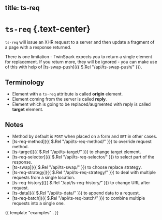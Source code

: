 title: ts-req
----

# `ts-req` {.text-center}

`ts-req` will issue an XHR request to a server and then update a fragment of a
page with a response returned.

There is one limitation - TwinSpark expects you to return a single element for
replacement. If you return more, they will be ignored - you can make use of this
with help of [ts-swap-push]({{ $.Rel "/api/ts-swap-push/" }}).

## Terminology

- Element with a `ts-req` attribute is called **origin** element.
- Element coming from the server is called **reply**.
- Element which is going to be replaced/augmented with reply is called **target** element.

## Notes

- Method by default is `POST` when placed on a form and `GET` in other cases.
- [ts-req-method]({{ $.Rel "/api/ts-req-method/" }}) to override request method.
- [ts-target]({{ $.Rel "/api/ts-target/" }}) to change target element.
- [ts-req-selector]({{ $.Rel "/api/ts-req-selector/" }}) to select part of the response.
- [ts-swap]({{ $.Rel "/api/ts-swap/" }}) to choose replace strategy.
- [ts-req-strategy]({{ $.Rel "/api/ts-req-strategy/" }}) to deal with multiple requests from a single location.
- [ts-req-history]({{ $.Rel "/api/ts-req-history/" }}) to change URL after request.
- [ts-data]({{ $.Rel "/api/ts-data/" }}) to append data to a request.
- [ts-req-batch]({{ $.Rel "/api/ts-req-batch/" }}) to combine multiple requests into a single one.


{{ template "examples" . }}
